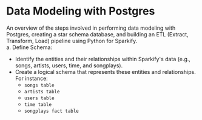 # Data Modeling with Postgres
An overview of the steps involved in performing data modeling with Postgres, creating a star schema database, and building an ETL (Extract, Transform, Load) pipeline using Python for Sparkify. <br>
a. Define Schema:
* Identify the entities and their relationships within Sparkify's data (e.g., songs, artists, users, time, and songplays).<br>
* Create a logical schema that represents these entities and relationships. For instance:<br>
     * `songs table`
     * `artists table`
     * `users table`
     * `time table`
     * `songplays fact table`
